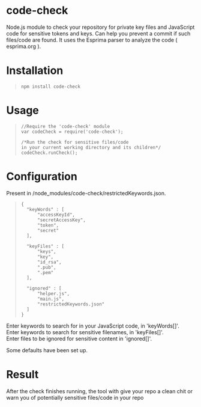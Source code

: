 # code-check
Node.js module to check your repository for private key files and JavaScript code for sensitive tokens and keys. Can help you prevent a commit if such files/code are found. It uses the Esprima parser to analyze the code ( esprima.org ).

# Installation
>```
>npm install code-check


# Usage

>```
>//Require the 'code-check' module
>var codeCheck = require('code-check');
>
>/*Run the check for sensitive files/code 
>in your current working directory and its children*/
>codeCheck.runCheck();

# Configuration
Present in /node_modules/code-check/restrictedKeywords.json.

>```
>{
>	"keyWords" : [
>		"accessKeyId",
>		"secretAccessKey",
>		"token",
>		"secret"
>	],
>
>	"keyFiles" : [
>		"keys",
>		"key",
>		"id_rsa",
>		".pub",
>		".pem"
>	],
>	
>	"ignored" : [
>		"helper.js",
>		"main.js",
>		"restrictedKeywords.json"
>	]	
>}

Enter keywords to search for in your JavaScript code, in 'keyWords[]'.<br>
Enter keywords to search for sensitive filenames, in 'keyFiles[]'.<br>
Enter files to be ignored for sensitive content in 'ignored[]'.

Some defaults have been set up.

# Result
After the check finishes running, the tool with give your repo a clean chit or warn you
of potentially sensitive files/code in your repo


